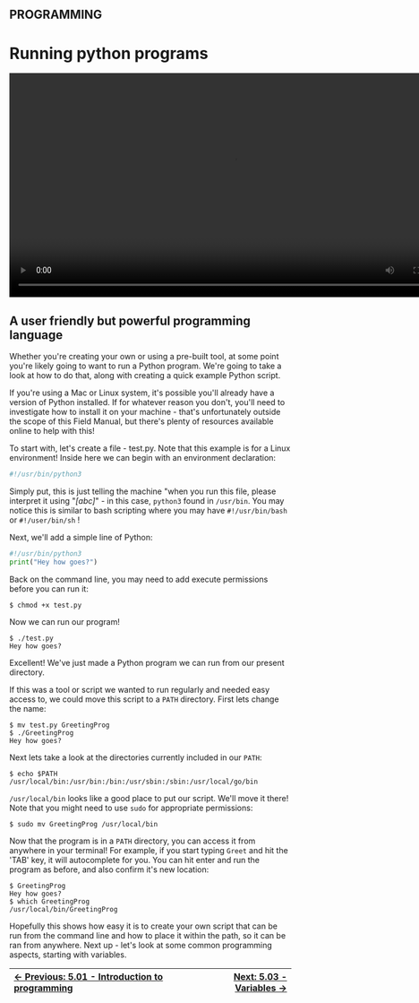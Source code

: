 ## PROGRAMMING

# Running python programs

<div align="center">
  <video src="https://github.com/alphyos/CyberStart-2023/assets/108233076/a36a4ea7-5323-4ba8-9d2b-9383fcde54d2" width="800" />
</div>

## A user friendly but powerful programming language

Whether you're creating your own or using a pre-built tool, at some
point you're likely going to want to run a Python program. We're going
to take a look at how to do that, along with creating a quick example
Python script.

If you're using a Mac or Linux system, it's possible you'll already
have a version of Python installed. If for whatever reason you don't,
you'll need to investigate how to install it on your machine - that's
unfortunately outside the scope of this Field Manual, but there's plenty
 of resources available online to help with this!

To start with, let's create a file - test.py. Note that this example
is for a Linux environment! Inside here we can begin with an environment
 declaration:

```py
#!/usr/bin/python3
```

Simply put, this is just telling the machine "when you run this file, please interpret it using "*[abc]*" - in this case, `python3` found in `/usr/bin`. You may notice this is similar to bash scripting where you may have `#!/usr/bin/bash` or `#!/user/bin/sh` !

Next, we'll add a simple line of Python:

```py
#!/usr/bin/python3
print("Hey how goes?")
```

Back on the command line, you may need to add execute permissions before you can run it:

```console
$ chmod +x test.py
```

Now we can run our program!

```console
$ ./test.py
Hey how goes?
```

Excellent! We've just made a Python program we can run from our present directory.

If this was a tool or script we wanted to run regularly and needed easy access to, we could move this script to a `PATH` directory. First lets change the name:

```console
$ mv test.py GreetingProg
$ ./GreetingProg
Hey how goes?
```

Next lets take a look at the directories currently included in our `PATH`:

```console
$ echo $PATH
/usr/local/bin:/usr/bin:/bin:/usr/sbin:/sbin:/usr/local/go/bin
```

`/usr/local/bin` looks like a good place to put our script. We'll move it there! Note that you might need to use `sudo` for appropriate permissions:

```console
$ sudo mv GreetingProg /usr/local/bin
```

Now that the program is in a `PATH` directory, you can access it from anywhere in your terminal! For example, if you start typing `Greet`
 and hit the 'TAB' key, it will autocomplete for you. You can hit enter
and run the program as before, and also confirm it's new location:

```console
$ GreetingProg
Hey how goes?
$ which GreetingProg
/usr/local/bin/GreetingProg
```

Hopefully this shows how easy it is to create your own script that
can be run from the command line and how to place it within the path, so
 it can be ran from anywhere. Next up - let's look at some common
programming aspects, starting with variables.

<div align="center">

[← Previous: 5.01 - Introduction to programming](IntroductionToProgramming5.1.md) | [Next: 5.03 - Variables →](Variables5.3.md)
:-|-:
